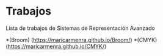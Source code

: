 # Trabajos
Lista de trabajos de Sistemas de Representación Avanzado

*(Broom) (https://maricarmenra.github.io/Broom/)
*(CMYK)(https://maricarmenra.github.io/CMYK/)
